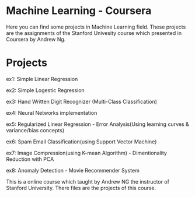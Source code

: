 # Machine Learning - Coursera
Here you can find some projects in Machine Learning field. These projects are the assignments of the Stanford Univesity course which presented in Coursera by Andrew Ng.

# Projects
ex1: Simple Linear Regression

ex2: Simple Logestic Regression

ex3: Hand Written Digit Recognizer (Multi-Class Classification)

ex4: Neural Networks implementation

ex5: Regularized Linear Regression - Error Analysis(Using learning curves & variance/bias concepts)

ex6: Spam Email Classification(using Support Vector Machine)

ex7: Image Compression(using K-mean Algorithm) - Dimentionality Reduction with PCA

ex8: Anomaly Detection - Movie Recommender System

This is a online course which taught by Andrew NG the instructor of Stanford University. There files are the projects of this course.
